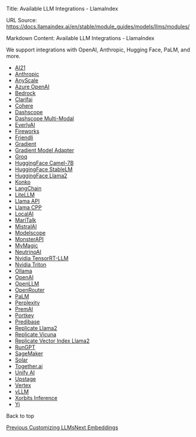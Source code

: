 Title: Available LLM Integrations - LlamaIndex

URL Source: https://docs.llamaindex.ai/en/stable/module_guides/models/llms/modules/

Markdown Content:
Available LLM Integrations - LlamaIndex


We support integrations with OpenAI, Anthropic, Hugging Face, PaLM, and more.

*   [AI21](https://docs.llamaindex.ai/en/stable/examples/llm/ai21/)
*   [Anthropic](https://docs.llamaindex.ai/en/stable/examples/llm/anthropic/)
*   [AnyScale](https://docs.llamaindex.ai/en/stable/examples/llm/anyscale/)
*   [Azure OpenAI](https://docs.llamaindex.ai/en/stable/examples/llm/azure_openai/)
*   [Bedrock](https://docs.llamaindex.ai/en/stable/examples/llm/bedrock/)
*   [Clarifai](https://docs.llamaindex.ai/en/stable/examples/llm/clarifai/)
*   [Cohere](https://docs.llamaindex.ai/en/stable/examples/llm/cohere/)
*   [Dashscope](https://docs.llamaindex.ai/en/stable/examples/llm/dashscope/)
*   [Dashscope Multi-Modal](https://docs.llamaindex.ai/en/stable/examples/multi_modal/dashscope_multi_modal/)
*   [EverlyAI](https://docs.llamaindex.ai/en/stable/examples/llm/everlyai/)
*   [Fireworks](https://docs.llamaindex.ai/en/stable/examples/llm/fireworks/)
*   [Friendli](https://docs.llamaindex.ai/en/stable/examples/llm/friendli/)
*   [Gradient](https://docs.llamaindex.ai/en/stable/examples/llm/gradient_base_model/)
*   [Gradient Model Adapter](https://docs.llamaindex.ai/en/stable/examples/llm/gradient_model_adapter/)
*   [Groq](https://docs.llamaindex.ai/en/stable/examples/llm/groq/)
*   [HuggingFace Camel-7B](https://docs.llamaindex.ai/en/stable/examples/customization/llms/SimpleIndexDemo-Huggingface_camel/)
*   [HuggingFace StableLM](https://docs.llamaindex.ai/en/stable/examples/customization/llms/SimpleIndexDemo-Huggingface_stablelm/)
*   [HuggingFace Llama2](https://docs.llamaindex.ai/en/stable/examples/vector_stores/SimpleIndexDemoLlama-Local/)
*   [Konko](https://docs.llamaindex.ai/en/stable/examples/llm/konko/)
*   [LangChain](https://docs.llamaindex.ai/en/stable/examples/llm/langchain/)
*   [LiteLLM](https://docs.llamaindex.ai/en/stable/examples/llm/litellm/)
*   [Llama API](https://docs.llamaindex.ai/en/stable/examples/llm/llama_api/)
*   [Llama CPP](https://docs.llamaindex.ai/en/stable/examples/llm/llama_2_llama_cpp/)
*   [LocalAI](https://docs.llamaindex.ai/en/stable/examples/llm/localai/)
*   [MariTalk](https://docs.llamaindex.ai/en/stable/examples/llm/maritalk/)
*   [MistralAI](https://docs.llamaindex.ai/en/stable/examples/llm/mistralai/)
*   [Modelscope](https://docs.llamaindex.ai/en/stable/examples/llm/modelscope/)
*   [MonsterAPI](https://docs.llamaindex.ai/en/stable/examples/llm/monsterapi/)
*   [MyMagic](https://docs.llamaindex.ai/en/stable/examples/llm/mymagic/)
*   [NeutrinoAI](https://docs.llamaindex.ai/en/stable/examples/llm/neutrino/)
*   [Nvidia TensorRT-LLM](https://docs.llamaindex.ai/en/stable/examples/llm/nvidia_tensorrt/)
*   [Nvidia Triton](https://docs.llamaindex.ai/en/stable/examples/llm/nvidia_triton/)
*   [Ollama](https://docs.llamaindex.ai/en/stable/examples/llm/ollama/)
*   [OpenAI](https://docs.llamaindex.ai/en/stable/examples/llm/openai/)
*   [OpenLLM](https://docs.llamaindex.ai/en/stable/examples/llm/openllm/)
*   [OpenRouter](https://docs.llamaindex.ai/en/stable/examples/llm/openrouter/)
*   [PaLM](https://docs.llamaindex.ai/en/stable/examples/llm/palm/)
*   [Perplexity](https://docs.llamaindex.ai/en/stable/examples/llm/perplexity/)
*   [PremAI](https://docs.llamaindex.ai/en/stable/examples/llm/premai/)
*   [Portkey](https://docs.llamaindex.ai/en/stable/examples/llm/portkey/)
*   [Predibase](https://docs.llamaindex.ai/en/stable/examples/llm/predibase/)
*   [Replicate Llama2](https://docs.llamaindex.ai/en/stable/examples/llm/llama_2/)
*   [Replicate Vicuna](https://docs.llamaindex.ai/en/stable/examples/llm/vicuna/)
*   [Replicate Vector Index Llama2](https://docs.llamaindex.ai/en/stable/examples/vector_stores/SimpleIndexDemoLlama2/)
*   [RunGPT](https://docs.llamaindex.ai/en/stable/examples/llm/rungpt/)
*   [SageMaker](https://docs.llamaindex.ai/en/stable/examples/llm/sagemaker_endpoint_llm/)
*   [Solar](https://docs.llamaindex.ai/en/stable/examples/llm/solar/)
*   [Together.ai](https://docs.llamaindex.ai/en/stable/examples/llm/together/)
*   [Unify AI](https://docs.llamaindex.ai/en/stable/examples/llm/unify/)
*   [Upstage](https://docs.llamaindex.ai/en/stable/examples/llm/upstage/)
*   [Vertex](https://docs.llamaindex.ai/en/stable/examples/llm/vertex/)
*   [vLLM](https://docs.llamaindex.ai/en/stable/examples/llm/vllm/)
*   [Xorbits Inference](https://docs.llamaindex.ai/en/stable/examples/llm/xinference_local_deployment/)
*   [Yi](https://docs.llamaindex.ai/en/stable/examples/llm/yi/)

Back to top

[Previous Customizing LLMs](https://docs.llamaindex.ai/en/stable/module_guides/models/llms/usage_custom/)[Next Embeddings](https://docs.llamaindex.ai/en/stable/module_guides/models/embeddings/)

